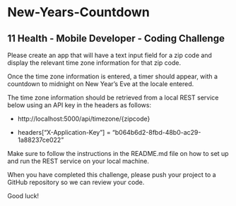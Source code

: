 # New-Years-Countdown

## 11 Health - Mobile Developer - Coding Challenge

Please create an app that will have a text input field for a zip code and display the relevant time zone information for that zip code.

Once the time zone information is entered, a timer should appear, with a countdown to midnight on New Year’s Eve at the locale entered.

The time zone information should be retrieved from a local REST service below using an API key in the headers as follows:

* http://localhost:5000/api/timezone/{zipcode}

* headers[“X-Application-Key”] = “b064b6d2-8fbd-48b0-ac29-1a88237ce022”

Make sure to follow the instructions in the README.md file on how to set up and run the REST service on your local machine.

When you have completed this challenge, please push your project to a GitHub repository so we can review your code.

Good luck!
